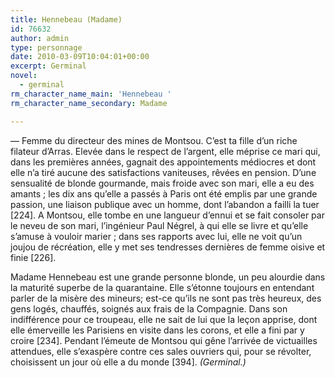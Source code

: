 ```yaml
---
title: Hennebeau (Madame)
id: 76632
author: admin
type: personnage
date: 2010-03-09T10:04:01+00:00
excerpt: Germinal
novel:
  - germinal
rm_character_name_main: 'Hennebeau '
rm_character_name_secondary: Madame

---
```

— Femme du directeur des mines de Montsou. C&rsquo;est ta fille d&rsquo;un riche filateur d&rsquo;Arras. Elevée dans le respect de l&rsquo;argent, elle méprise ce mari qui, dans les premières années, gagnait des appointements médiocres et dont elle n&rsquo;a tiré aucune des satisfactions vaniteuses, rêvées en pension. D&rsquo;une sensualité de blonde gourmande, mais froide avec son mari, elle a eu des amants ; les dix ans qu&rsquo;elle a passés à Paris ont été emplis par une grande passion, une liaison publique avec un homme, dont l&rsquo;abandon a failli la tuer [224]. A Montsou, elle tombe en une langueur d&rsquo;ennui et se fait consoler par le neveu de son mari, l&rsquo;ingénieur Paul Négrel, à qui elle se livre et qu&rsquo;elle s&rsquo;amuse à vouloir marier ; dans ses rapports avec lui, elle ne voit qu&rsquo;un joujou de récréation, elle y met ses tendresses dernières de femme oisive et finie [226].

Madame Hennebeau est une grande personne blonde, un peu alourdie dans la maturité superbe de la quarantaine. Elle s&rsquo;étonne toujours en entendant parler de la misère des mineurs; est-ce qu&rsquo;ils ne sont pas très heureux, des gens logés, chauffés, soignés aux frais de la Compagnie. Dans son indifférence pour ce troupeau, elle ne sait de lui que la leçon apprise, dont elle émerveille les Parisiens en visite dans les corons, et elle a fini par y croire [234]. Pendant l&rsquo;émeute de Montsou qui gêne l&rsquo;arrivée de victuailles attendues, elle s&rsquo;exaspère contre ces sales ouvriers qui, pour se révolter, choisissent un jour où elle a du monde [394]. _(Germinal.)_